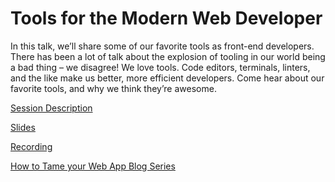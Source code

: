 # Tools for the Modern Web Developer   
In this talk, we’ll share some of our favorite tools as front-end developers. There has been a lot of talk about the explosion of tooling in our world being a bad thing – we disagree! We love tools. Code editors, terminals, linters, and the like make us better, more efficient developers. Come hear about our favorite tools, and why we think they’re awesome.

[Session Description](https://devsummitps17.schedule.esri.com/session-catalog/1165710635)

[Slides](http://slides.com/joshpeterson/devsummit17)

[Recording](https://www.youtube.com/embed/Cej5JMotDX0)

[How to Tame your Web App Blog Series](https://geonet.esri.com/people/jpeterson-esristaff/blog/2017/03/07/how-to-tame-your-web-app-the-plan)
